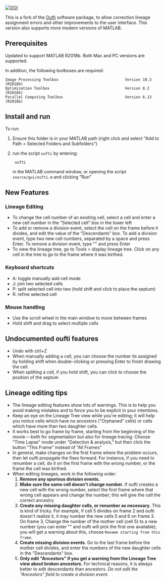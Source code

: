 [![DOI](https://zenodo.org/badge/188876726.svg)](https://zenodo.org/badge/latestdoi/188876726)

This is a fork of the [Oufti](http://www.oufti.org) software package, to allow correction lineage assignment errors and other improvements to the user interface. This version also supports more modern versions of MATLAB. 

## Prerequisites

Updated to support MATLAB R2018b. Both Mac and PC versions are supported.  

In addition, the following toolboxes are required:

```
Image Processing Toolbox                              Version 10.3        (R2018b)
Optimization Toolbox                                  Version 8.2         (R2018b)
Parallel Computing Toolbox                            Version 6.13        (R2018b)
```


## Install and run

To run:

1. Ensure this folder is in your MATLAB path (right click and select "Add to Path > Selected Folders and Subfolders")
2. run the script `oufti` by entering:

        oufti

    in the MATLAB command window, or opening the script `source/gui/oufti.m` and clicking "Run"


## New Features

### Lineage Editing

- To change the cell number of an existing cell, select a cell and enter a new cell number in the “Selected cell” box in the lower left
- To add or remove a division event, select the cell on the frame before it divides, and edit the value of the “Descendants” box. To add a division event, type two new cell numbers, separated by a space and press Enter. To remove a division event, type "" and press Enter
- To view the lineage tree, go to Tools > display lineage tree. Click on any cell in the tree to go to the frame where it was birthed. 

### Keyboard shortcuts

+ A: toggle manually add cell mode
+ J: join two selected cells 
+ P: split selected cell into two (hold shift and click to place the septum)
+ R: refine selected cell

### Mouse handling
- Use the scroll wheel in the main window to move between frames
- Hold shift and drag to select multiple cells

## Undocumented oufti features

- Undo with ctrl+Z
- When manually adding a cell, you can choose the number its assigned by holding shift when double-clicking or pressing Enter to finish drawing the cell. 
- When splitting a cell, if you hold shift, you can click to choose the position of the septum

## Lineage editing tips

- The lineage editing features show lots of warnings. This is to help you avoid making mistakes and to force you to be explicit in your intentions. 
- Keep an eye on the Lineage Tree view while you're editing; it will help you notice cells which have no ancestors ("Orphaned" cells) or cells which have more than two daughter cells. 
- It works best to go frame by frame, starting from the beginning of the movie---both for segmentation but also for lineage tracing. Choose "Time Lapse" mode under "Detection & analysis," but then click the button "This Frame" instead of "All Frames"
- In general, make changes on the first frame where the problem occurs, then let oufti propagate the fixes forward. For instance, if you need to renumber a cell, do it on the first frame with the wrong number, or the frame the cell was birthed. 
- When editing lineages, work in the following order:
    1. **Remove any spurious division events.**
    2. **Make sure the same cell doesn't change number.** If oufti creates a new cell with the wrong number, select the first frame where that wrong cell appears and change the number; this will give the cell the correct ancestry
    3. **Create any missing daughter cells, or renumber as necessary.** This is kind of tricky. For example, if cell 5 divides on frame 2 and oufti doesn't realize it, it may number the new cells 5 and 6 on frame 3. On frame 3, Change the number of the mother cell (cell 5) to a new number (you can enter "" and oufti will pick the first one available); you will get a warning about this, choose `Rename starting from this frame`. 
    4. **Create missing division events**. Go to the last frame before the mother cell divides, and enter the numbers of the new daughter cells in the "Descendants" box. 
    5. **Only edit "Ancestors" if you get a warning from the Lineage Tree view about broken ancestors**. For technical reasons, it is always better to edit descendants than ancestors. _Do not edit the "Ancestors" field to create a division event._
